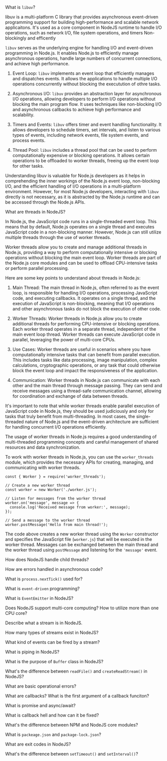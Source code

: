 


What is `libuv`?

libuv is a multi-platform C library that provides asynchronous event-driven
programming support for building high-performance and scalable network applicaitons.
It's used as a core component in NodeJS runtime to handle I/O operations,
  such as network I/O,
  file system operations, 
  and timers
Non-blockingly and efficently

`libuv` serves as the underlying engine for handling I/O and event-driven 
programming in Node.js. It enables Node.js to efficiently manage asynchronous 
operations, handle large numbers of concurrent connections, and achieve high 
performance.

1. Event Loop:
  `libuv` implements an event loop that efficiently manages and dispatches events.
  It allows the applications to handle multiple I/O operations concurrently without
  blocking the executution of othre tasks.

2. Asynchronous I/O:
  `libuv` provides an abstraction layer for asynchronous I/O operations, 
  allowing developers to perform I/O operations without blocking the main
  program flow. It uses techniques like non-blocking I/O and asynchronous 
  callbacks to achieve high performance and scalability.
  
3. Timers and Events:
 `libuv` offers timer and event handling functionality. It allows developers 
 to schedule timers, set intervals, and listen to various types of events, 
 including network events, file system events, and process events.

4. Thread Pool:
  `libuv` includes a thread pool that can be used to perform computationally 
  expensive or blocking operations. It allows certain operations to be 
  offloaded to worker threads, freeing up the event loop for other tasks.

Understanding libuv is valuable for Node.js developers as it helps in 
comprehending the inner workings of the Node.js event loop, non-blocking I/O, 
and the efficient handling of I/O operations in a multi-platform environment. 
However, for most Node.js developers, interacting with `libuv` directly is not
necessary, as it is abstracted by the Node.js runtime and can be accessed 
through the Node.js APIs.

What are threads in NodeJS?

In Node.js, the JavaScript code runs in a single-threaded event loop. 
This means that by default, Node.js operates on a single thread and 
executes JavaScript code in a non-blocking manner. 
However, Node.js can still utilize multiple threads through the use 
of worker threads.

Worker threads allow you to create and manage additional threads in Node.js, 
providing a way to perform computationally intensive or blocking operations 
without blocking the main event loop. Worker threads are part of the Node.js
core modules and can be used to offload CPU-intensive tasks or perform 
parallel processing.

Here are some key points to understand about threads in Node.js:

1. Main Thread: 
  The main thread in Node.js, often referred to as the event loop, is responsible 
  for handling I/O operations, processing JavaScript code, and executing callbacks.
  It operates on a single thread, and the execution of JavaScript is non-blocking, 
  meaning that I/O operations and other asynchronous tasks do not block the execution
  of other code.

2. Worker Threads: 
  Worker threads in Node.js allow you to create additional threads for performing 
  CPU-intensive or blocking operations. Each worker thread operates in a separate
  thread, independent of the main event loop thread. Worker threads can execute
  JavaScript code in parallel, leveraging the power of multi-core CPUs.

3. Use Cases: 
  Worker threads are useful in scenarios where you have computationally intensive
  tasks that can benefit from parallel execution. This includes tasks like data
  processing, image manipulation, complex calculations, cryptographic operations,
  or any task that could otherwise block the event loop and impact the responsiveness
  of the application.

4. Communication: 
  Worker threads in Node.js can communicate with each other and the main thread
  through message passing. They can send and receive messages using a thread-safe
  communication channel, allowing for coordination and exchange of data between 
  threads.

It's important to note that while worker threads enable parallel execution of 
JavaScript code in Node.js, they should be used judiciously and only for tasks 
that truly benefit from multi-threading. In most cases, the single-threaded nature 
of Node.js and the event-driven architecture are sufficient for handling concurrent 
I/O operations efficiently.

The usage of worker threads in Node.js requires a good understanding of 
multi-threaded programming concepts and careful management of shared resources 
and data synchronization.

To work with worker threads in Node.js, you can use the `worker_threads` module, 
which provides the necessary APIs for creating, managing, and communicating with 
worker threads.

```
const { Worker } = require('worker_threads');

// Create a new worker thread
const worker = new Worker('./worker.js');

// Listen for messages from the worker thread
worker.on('message', message => {
  console.log('Received message from worker:', message);
});

// Send a message to the worker thread
worker.postMessage('Hello from main thread!');
```

The code above creates a new worker thread using the `Worker` constructor and
specifies the JavaScript file (`worker.js`) that will be executed in the worker
thread. Messages can be exchanged between the main thread and the worker thread
using `postMessage` and listening for the `'message'` event.

How does NodeJS handle child threads?

How are errors handled in asynchronous code?

What is `process.nextTick()` used for?

What is `event-driven` programming?

What is `EventEmitter` in NodeJS?

Does NodeJS support multi-core computing? How to utilize more than one CPU core?

Describe what a stream is in NodeJS.

How many types of streams exist in NodeJS?

What kind of events can be fired by a stream?

What is piping in NodeJS?

What is the purpose of `Buffer` class in NodeJS?

What's the difference between `readFile()` and `createReadStream()` in NodeJS?

What are basic operational errors?

What are callbacks? What is the first argument of a callback funciton?

What is promise and async/await?

What is callback hell and how can it be fixed?

What's the difference between NPM and NodeJS core modules?

What is `packeage.json` and `package-lock.json`?

What are exit codes in NodeJS?

What's the difference between `setTimeout()` and `setInterval()`?




